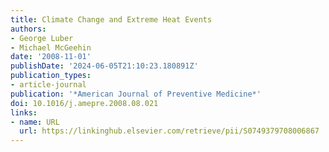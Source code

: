 ```yaml
---
title: Climate Change and Extreme Heat Events
authors:
- George Luber
- Michael McGeehin
date: '2008-11-01'
publishDate: '2024-06-05T21:10:23.180891Z'
publication_types:
- article-journal
publication: '*American Journal of Preventive Medicine*'
doi: 10.1016/j.amepre.2008.08.021
links:
- name: URL
  url: https://linkinghub.elsevier.com/retrieve/pii/S0749379708006867
---
```

